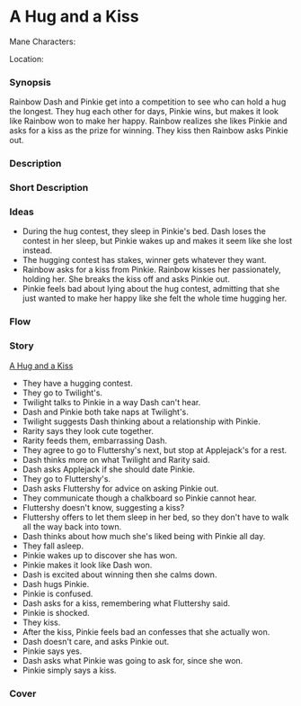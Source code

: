 # A Hug and a Kiss

Mane Characters: 

Location: 

### Synopsis
Rainbow Dash and Pinkie get into a competition to see who can hold a hug the longest. They hug each other for days, Pinkie wins, but makes it look like Rainbow won to make her happy. Rainbow realizes she likes Pinkie and asks for a kiss as the prize for winning. They kiss then Rainbow asks Pinkie out.

### Description


### Short Description


### Ideas
 - During the hug contest, they sleep in Pinkie's bed. Dash loses the contest in her sleep, but Pinkie wakes up and makes it seem like she lost instead.
 - The hugging contest has stakes, winner gets whatever they want.
 - Rainbow asks for a kiss from Pinkie. Rainbow kisses her passionately, holding her. She breaks the kiss off and asks Pinkie out.
 - Pinkie feels bad about lying about the hug contest, admitting that she just wanted to make her happy like she felt the whole time hugging her.

### Flow


### Story
[A Hug and a Kiss](./a-hug-and-a-kiss.md)
 - They have a hugging contest.
 - They go to Twilight's.
 - Twilight talks to Pinkie in a way Dash can't hear.
 - Dash and Pinkie both take naps at Twilight's.
 - Twilight suggests Dash thinking about a relationship with Pinkie.
 - Rarity says they look cute together.
 - Rarity feeds them, embarrassing Dash.
 - They agree to go to Fluttershy's next, but stop at Applejack's for a rest.
 - Dash thinks more on what Twilight and Rarity said.
 - Dash asks Applejack if she should date Pinkie.
 - They go to Fluttershy's.
 - Dash asks Fluttershy for advice on asking Pinkie out.
 - They communicate though a chalkboard so Pinkie cannot hear.
 - Fluttershy doesn't know, suggesting a kiss?
 - Fluttershy offers to let them sleep in her bed, so they don't have to walk all the way back into town.
 - Dash thinks about how much she's liked being with Pinkie all day.
 - They fall asleep.
 - Pinkie wakes up to discover she has won.
 - Pinkie makes it look like Dash won.
 - Dash is excited about winning then she calms down.
 - Dash hugs Pinkie.
 - Pinkie is confused.
 - Dash asks for a kiss, remembering what Fluttershy said.
 - Pinkie is shocked.
 - They kiss.
 - After the kiss, Pinkie feels bad an confesses that she actually won.
 - Dash doesn't care, and asks Pinkie out.
 - Pinkie says yes.
 - Dash asks what Pinkie was going to ask for, since she won.
 - Pinkie simply says a kiss.

### Cover

